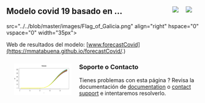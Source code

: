 ## Modelo covid 19 basado en ... <a href="./README.es.md"><img src="../../blob/master/images/Flag_of_Spain.png" align="right" hspace="0" vspace="0" width="35px"></a> <a href="./README.en.md"><img src="../../blob/master/images/Flag_of_Union.png" align="right" hspace="0" vspace="0" width="35px"></a>
src="../../blob/master/images/Flag_of_Galicia.png" align="right" hspace="0" vspace="0" width="35px"></a>

Web de resultados del modelo: [www.forecastCovid](https://mmatabuena.github.io/forecastCovid/.)


<img src="./images/image_2020_04_19T13_34_22_302Z.jpg" align="left" hspace="20" vspace="10" width="150px">


### Soporte o Contacto
Tienes problemas con esta página ? Revisa la documentación de [documentation](https://help.github.com/categories/github-pages-basics/) o [contact support](https://github.com/contact) e intentaremos resolverlo.
